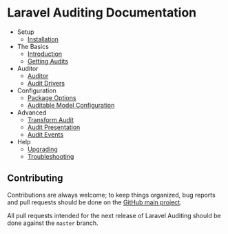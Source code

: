 # Laravel Auditing Documentation

- Setup
    - [Installation](installation.md)
- The Basics
    - [Introduction](introduction.md)
    - [Getting Audits](getting-audits.md)
- Auditor
    - [Auditor](auditor.md)
    - [Audit Drivers](audit-drivers.md)
- Configuration
    - [Package Options](general-settings.md)
    - [Auditable Model Configuration](behavior-settings.md)
- Advanced
    - [Transform Audit](transform-audit.md)
    - [Audit Presentation](audit-presentation.md)
    - [Audit Events](events.md)
- Help
    - [Upgrading](upgrading.md)
    - [Troubleshooting](troubleshooting.md)

## Contributing

Contributions are always welcome; to keep things organized, bug reports and pull requests should be done on the [GitHub main project](https://github.com/owen-it/laravel-auditing/issues).

All pull requests intended for the next release of Laravel Auditing should be done against the `master` branch.

